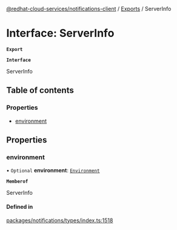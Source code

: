 [@redhat-cloud-services/notifications-client](../README.md) / [Exports](../modules.md) / ServerInfo

# Interface: ServerInfo

**`Export`**

**`Interface`**

ServerInfo

## Table of contents

### Properties

- [environment](ServerInfo.md#environment)

## Properties

### environment

• `Optional` **environment**: [`Environment`](../enums/Environment.md)

**`Memberof`**

ServerInfo

#### Defined in

[packages/notifications/types/index.ts:1518](https://github.com/mkholjuraev/javascript-clients/blob/master/packages/notifications/types/index.ts#L1518)
